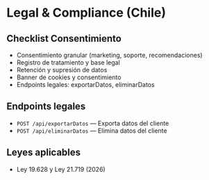 # Legal & Compliance (Chile)

## Checklist Consentimiento
- Consentimiento granular (marketing, soporte, recomendaciones)
- Registro de tratamiento y base legal
- Retención y supresión de datos
- Banner de cookies y consentimiento
- Endpoints legales: exportarDatos, eliminarDatos

## Endpoints legales
- `POST /api/exportarDatos` — Exporta datos del cliente
- `POST /api/eliminarDatos` — Elimina datos del cliente

## Leyes aplicables
- Ley 19.628 y Ley 21.719 (2026)
